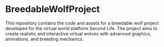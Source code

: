 # BreedableWolfProject
This repository contains the code and assets for a breedable wolf project developed for the virtual world platform Second Life. The project aims to create realistic and interactive virtual wolves with advanced graphics, animations, and breeding mechanics.
